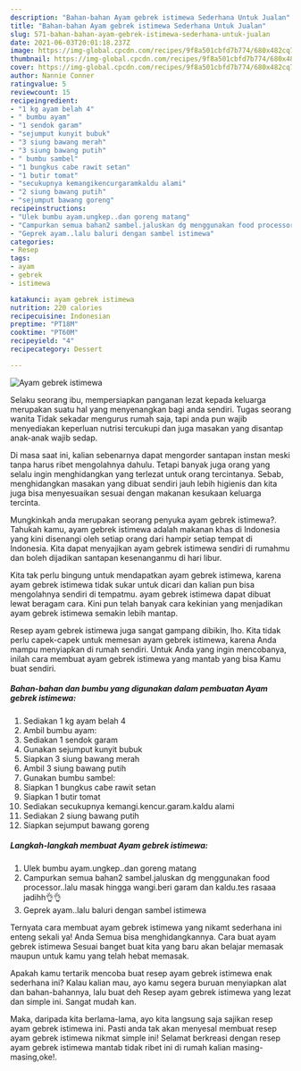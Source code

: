 ```yaml
---
description: "Bahan-bahan Ayam gebrek istimewa Sederhana Untuk Jualan"
title: "Bahan-bahan Ayam gebrek istimewa Sederhana Untuk Jualan"
slug: 571-bahan-bahan-ayam-gebrek-istimewa-sederhana-untuk-jualan
date: 2021-06-03T20:01:18.237Z
image: https://img-global.cpcdn.com/recipes/9f8a501cbfd7b774/680x482cq70/ayam-gebrek-istimewa-foto-resep-utama.jpg
thumbnail: https://img-global.cpcdn.com/recipes/9f8a501cbfd7b774/680x482cq70/ayam-gebrek-istimewa-foto-resep-utama.jpg
cover: https://img-global.cpcdn.com/recipes/9f8a501cbfd7b774/680x482cq70/ayam-gebrek-istimewa-foto-resep-utama.jpg
author: Nannie Conner
ratingvalue: 5
reviewcount: 15
recipeingredient:
- "1 kg ayam belah 4"
- " bumbu ayam"
- "1 sendok garam"
- "sejumput kunyit bubuk"
- "3 siung bawang merah"
- "3 siung bawang putih"
- " bumbu sambel"
- "1 bungkus cabe rawit setan"
- "1 butir tomat"
- "secukupnya kemangikencurgaramkaldu alami"
- "2 siung bawang putih"
- "sejumput bawang goreng"
recipeinstructions:
- "Ulek bumbu ayam.ungkep..dan goreng matang"
- "Campurkan semua bahan2 sambel.jaluskan dg menggunakan food processor..lalu masak hingga wangi.beri garam dan kaldu.tes rasaaa jadihh👌👌"
- "Geprek ayam..lalu baluri dengan sambel istimewa"
categories:
- Resep
tags:
- ayam
- gebrek
- istimewa

katakunci: ayam gebrek istimewa 
nutrition: 220 calories
recipecuisine: Indonesian
preptime: "PT18M"
cooktime: "PT60M"
recipeyield: "4"
recipecategory: Dessert

---
```



![Ayam gebrek istimewa](https://img-global.cpcdn.com/recipes/9f8a501cbfd7b774/680x482cq70/ayam-gebrek-istimewa-foto-resep-utama.jpg)

Selaku seorang ibu, mempersiapkan panganan lezat kepada keluarga merupakan suatu hal yang menyenangkan bagi anda sendiri. Tugas seorang  wanita Tidak sekadar mengurus rumah saja, tapi anda pun wajib menyediakan keperluan nutrisi tercukupi dan juga masakan yang disantap anak-anak wajib sedap.

Di masa  saat ini, kalian sebenarnya dapat mengorder santapan instan meski tanpa harus ribet mengolahnya dahulu. Tetapi banyak juga orang yang selalu ingin menghidangkan yang terlezat untuk orang tercintanya. Sebab, menghidangkan masakan yang dibuat sendiri jauh lebih higienis dan kita juga bisa menyesuaikan sesuai dengan makanan kesukaan keluarga tercinta. 



Mungkinkah anda merupakan seorang penyuka ayam gebrek istimewa?. Tahukah kamu, ayam gebrek istimewa adalah makanan khas di Indonesia yang kini disenangi oleh setiap orang dari hampir setiap tempat di Indonesia. Kita dapat menyajikan ayam gebrek istimewa sendiri di rumahmu dan boleh dijadikan santapan kesenanganmu di hari libur.

Kita tak perlu bingung untuk mendapatkan ayam gebrek istimewa, karena ayam gebrek istimewa tidak sukar untuk dicari dan kalian pun bisa mengolahnya sendiri di tempatmu. ayam gebrek istimewa dapat dibuat lewat beragam cara. Kini pun telah banyak cara kekinian yang menjadikan ayam gebrek istimewa semakin lebih mantap.

Resep ayam gebrek istimewa juga sangat gampang dibikin, lho. Kita tidak perlu capek-capek untuk memesan ayam gebrek istimewa, karena Anda mampu menyiapkan di rumah sendiri. Untuk Anda yang ingin mencobanya, inilah cara membuat ayam gebrek istimewa yang mantab yang bisa Kamu buat sendiri.

<!--inarticleads1-->

##### Bahan-bahan dan bumbu yang digunakan dalam pembuatan Ayam gebrek istimewa:

1. Sediakan 1 kg ayam belah 4
1. Ambil  bumbu ayam:
1. Sediakan 1 sendok garam
1. Gunakan sejumput kunyit bubuk
1. Siapkan 3 siung bawang merah
1. Ambil 3 siung bawang putih
1. Gunakan  bumbu sambel:
1. Siapkan 1 bungkus cabe rawit setan
1. Siapkan 1 butir tomat
1. Sediakan secukupnya kemangi.kencur.garam.kaldu alami
1. Sediakan 2 siung bawang putih
1. Siapkan sejumput bawang goreng




<!--inarticleads2-->

##### Langkah-langkah membuat Ayam gebrek istimewa:

1. Ulek bumbu ayam.ungkep..dan goreng matang
1. Campurkan semua bahan2 sambel.jaluskan dg menggunakan food processor..lalu masak hingga wangi.beri garam dan kaldu.tes rasaaa jadihh👌👌
1. Geprek ayam..lalu baluri dengan sambel istimewa




Ternyata cara membuat ayam gebrek istimewa yang nikamt sederhana ini enteng sekali ya! Anda Semua bisa menghidangkannya. Cara buat ayam gebrek istimewa Sesuai banget buat kita yang baru akan belajar memasak maupun untuk kamu yang telah hebat memasak.

Apakah kamu tertarik mencoba buat resep ayam gebrek istimewa enak sederhana ini? Kalau kalian mau, ayo kamu segera buruan menyiapkan alat dan bahan-bahannya, lalu buat deh Resep ayam gebrek istimewa yang lezat dan simple ini. Sangat mudah kan. 

Maka, daripada kita berlama-lama, ayo kita langsung saja sajikan resep ayam gebrek istimewa ini. Pasti anda tak akan menyesal membuat resep ayam gebrek istimewa nikmat simple ini! Selamat berkreasi dengan resep ayam gebrek istimewa mantab tidak ribet ini di rumah kalian masing-masing,oke!.

